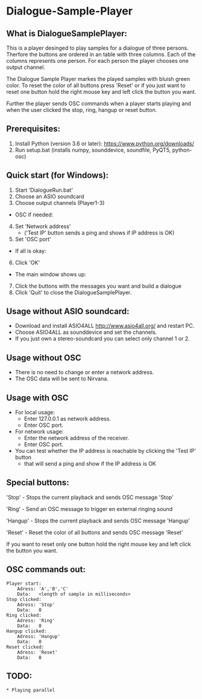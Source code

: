 # Dialogue-Sample-Player

What is DialogueSamplePlayer:
-----------------------------
This is a player desinged to play samples for a dialogue of three persons.
Therfore the buttons are ordered in an table with three columns. Each of the 
columns represents one person. For each person the player chooses one output 
channel.

The Dialogue Sample Player markes the played samples with bluish green color.
To reset the color of all buttons press 'Reset' or if you just want to reset one
button hold the right mouse key and left click the button you want.

Further the player sends OSC commands when a player starts playing and when the 
user clicked the stop, ring, hangup or reset button.

Prerequisites:
------------
1. Install Python (version 3.6 or later): https://www.python.org/downloads/
2. Run setup.bat (installs numpy, sounddevice, soundfile, PyQT5, python-osc)

Quick start (for Windows):
------------
1. Start 'DialogueRun.bat'
2. Choose an ASIO soundcard
3. Choose output channels (Player1-3)
* OSC if needed:
4. Set 'Network address' 
	* ('Test IP' button sends a ping and shows if IP address is OK)
5. Set 'OSC port'
* If all is okay:
6. Click 'OK'
* The main window shows up:
7. Click the buttons with the messages you want and build a dialogue
8. Click 'Quit' to close the DialogueSamplePlayer.

Usage without ASIO soundcard:
------------
* Download and install ASIO4ALL http://www.asio4all.org/ and restart PC.
* Choose ASIO4ALL as sounddevice and set the channels.
* If you just own a stereo-soundcard you can select only channel 1 or 2.

Usage without OSC
------------
* There is no need to change or enter a network address.
* The OSC data will be sent to Nirvana.

Usage with OSC
------------
* For local usage:
	* Enter 127.0.0.1 as network address.
	* Enter OSC port.
* For network usage:
	* Enter the network address of the receiver.
	* Enter OSC port.
* You can test whether the IP address is reachable by clicking the 'Test IP' 
  button 
	* that will send a ping and show if the IP address is OK

Special buttons:
----------------
'Stop'		- Stops the current playback and sends OSC message 'Stop'

'Ring'		- Send an OSC message to trigger en external ringing sound

'Hangup'	- Stops the current playback and sends OSC message 'Hangup'

'Reset'		- Reset the color of all buttons and sends OSC message 'Reset'

If you want to reset only one button hold the right mouse key and left click 
the button you want.

OSC commands out: 
-----------------
    Player start: 
        Adress: 'A','B','C'
        Data:   <length of sample in milliseconds>
    Stop clicked:
        Adress: 'Stop'
        Data:   0
    Ring clicked:
        Adress: 'Ring'
        Data:   0
    Hangup clicked:
        Adress: 'Hangup'
        Data:   0
    Reset clicked:
        Adress: 'Reset'
        Data:   0

TODO:
----- 
	* Playing parallel



